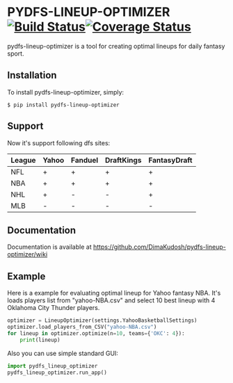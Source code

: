 # PYDFS-LINEUP-OPTIMIZER [![Build Status](https://travis-ci.org/DimaKudosh/pydfs-lineup-optimizer.svg?branch=master)](https://travis-ci.org/DimaKudosh/pydfs-lineup-optimizer)[![Coverage Status](https://coveralls.io/repos/github/DimaKudosh/pydfs-lineup-optimizer/badge.svg?branch=master)](https://coveralls.io/github/DimaKudosh/pydfs-lineup-optimizer?branch=master)
pydfs-lineup-optimizer is a tool for creating optimal lineups for daily fantasy sport. 

## Installation
To install pydfs-lineup-optimizer, simply:
```
$ pip install pydfs-lineup-optimizer
```

## Support
Now it's support following dfs sites:

League | Yahoo | Fanduel | DraftKings | FantasyDraft 
----- | ----- | ----- | ----- | ----- 
NFL | + | + | + | + 
NBA | + | + | + | + 
NHL | + | - | - | + 
MLB | - | - | - | - 

## Documentation
Documentation is available at https://github.com/DimaKudosh/pydfs-lineup-optimizer/wiki

## Example
Here is a example for evaluating optimal lineup for Yahoo fantasy NBA. It's loads players list from "yahoo-NBA.csv" and select 10 best lineup with 4 Oklahoma City Thunder players.
```python
optimizer = LineupOptimizer(settings.YahooBasketballSettings)
optimizer.load_players_from_CSV("yahoo-NBA.csv")
for lineup in optimizer.optimize(n=10, teams={'OKC': 4}):
    print(lineup)
```
Also you can use simple standard GUI:
```python
import pydfs_lineup_optimizer 
pydfs_lineup_optimizer.run_app()
```
